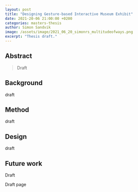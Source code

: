 ```yaml
---
layout: post
title: "Designing Gesture-based Interactive Museum Exhibit"
date: 2021-20-06 21:00:00 +0200
categories: masters-thesis
author: Simon Sandvik
image: /assets/image/2021_06_20_simonrs_multitudeofways.png
excerpt: "Thesis draft."
---
```


<!-- START OF BLOG POST -->

## Abstract

> Draft

## Background

draft

## Method

draft

## Design

draft

## Future work

Draft

Draft page

<!-- END OF BLOG POST -->
